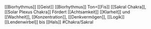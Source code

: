 [[Biorhythmus]] [[Geist]]
[[Biorhythmus]]
Ton=[[Fis]]
[[Sakral Chakra]], [[Solar Plexus Chakra]]
Fördert [[Achtsamkeit]] [[Klarheit]] und [[Wachheit]], [[Konzentration]], [[Denkvermögen]], [[Logik]]
[[Lendenwirbel]] bis [[Hals]]
#Chakra/Sakral